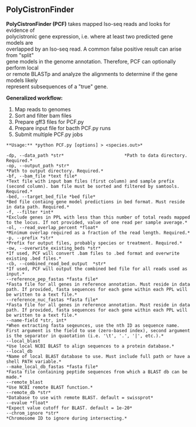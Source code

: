 ## PolyCistronFinder  

**PolyCistronFinder (PCF)** takes mapped Iso-seq reads and looks for evidence of  
polycistronic gene expression, i.e. where at least two predicted gene models are  
overlapped by an Iso-seq read. A common false positive result can arise from "split"  
gene models in the genome annotation. Therefore, PCF can optionally perform local  
or remote BLASTp and analyze the alignments to determine if the gene models likely  
represent subsequences of a "true" gene.  

**Generalized workflow:**  
1. Map reads to genomes  
2. Sort and filter bam files  
3. Prepare gff3 files for PCF.py  
4. Prepare input file for bacth PCF.py runs  
5. Submit multiple PCF.py jobs  

```
**Usage:** *python PCF.py [options] > <species.out>*  

-dp, --data_path *str*                       *Path to data directory. Required.*  
-op, --output_path *str*  
*Path to output directory. Required.*  
-bf, --bam_file *text file*  
*Text file with input bam files (first column) and sample prefix (second column). bam file must be sorted and filtered by samtools. Required.*  
-bed, --target_bed_file *bed file*  
*Bed file containg gene model predictions in bed format. Must reside in data path. Required.*  
-f, --filter *int*  
*Exclude genes in PPL with less than this number of total reads mapped to the locus. If not provided, value of one read per sample average.*  
-ol, --read_overlap_percent *float*  
*Minimum overlap required as a fraction of the read length. Required.*  
-p, --prefix *str*  
*Prefix for output files, probably species or treatment. Required.*  
-ow, --overwrite_existing_beds *str*  
*If used, PCF will convert .bam files to .bed format and overwrite existing .bed files.*  
-cb, --combined_read_bed_output	 *str*
*If used, PCF will output the combined bed file for all reads used as input.*  
--reference_pep_fastas *fasta file*  
*Fasta file for all genes in reference annotation. Must reside in data path. If provided, fasta sequences for each gene within each PPL will be written to a text file.*  
--reference_nuc_fastas *fasta file*  
*Fasta file for all genes in reference annotation. Must reside in data path. If provided, fasta sequences for each gene within each PPL will be written to a text file.*  
--name-field *str, int*  
*When extracting fasta seqeunces, use the nth ID as sequence name. First argument is the field to use (zero-based index), second argument is the separator in quaotation (i.e. '\t', '.', '|', etc.).*  
--local_blast  
*Use local NCBI BLAST to align sequences to a protein database.*  
--local_db  
*Name of local BLAST database to use. Must include full path or have a shell PATH variable.*  
--make_local_db_fastas *fasta file*  
*Fasta file containing peptide sequences from which a BLAST db can be made.*  
--remote_blast  
*Use NCBI remote BLAST function.*  
--remote_db *str*  
*Database to use with remote BLAST. default = swissprot*  
--evalue *float*  
*Expect value cutoff for BLAST. default = 1e-20*  
--chrom_ignore *str*  
*Chromosome ID to ignore during intersecting.*  
```

